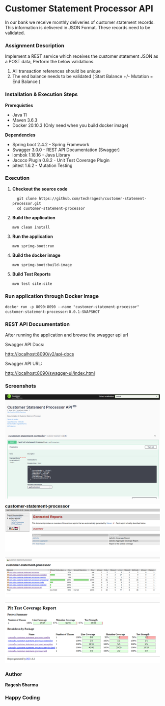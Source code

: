 #  Customer Statement Processor API #

In our bank we receive monthly deliveries of customer statement records. This information is delivered in JSON Format.
These records need to be validated.

### Assignment Description

Implement a REST service which receives the customer statement JSON as a POST data, Perform the below validations

1. All transaction references should be unique
2. The end balance needs to be validated ( Start Balance +/- Mutation = End Balance )

### Installation & Execution Steps

**Prerequisties**
* Java 11
* Maven 3.6.3
* Docker 20.10.3 (Only need when you build docker image)

**Dependencies**
* Spring boot 2.4.2 - Spring Framework
* Swagger 3.0.0 - REST API Documentation (Swagger)
* lombok 1.18.16 - Java Library
* Jacoco Plugin 0.8.2 - Unit Test Coverage Plugin
* pitest 1.6.2 - Mutation Testing

### Execution

1. **Checkout the source code**
    ```
      git clone https://github.com/techragesh/customer-statement-processor.git
      cd customer-statement-processor
    ```

2. **Build the application**
    ```
    mvn clean install
    ```

3. **Run the application**
    ```
    mvn spring-boot:run
    ```
4. **Build the docker image**
    ```
    mvn spring-boot:build-image
    ```
5. **Build Test Reports**
    ```
    mvn test site:site
    ```

### Run application through Docker Image

```
docker run -p 8090:8090 --name "customer-statement-processor" customer-statement-processor:0.0.1-SNAPSHOT

```

### REST API Docuumentation

After running the application and browse the swagger api url

Swagger API Docs:

[http://localhost:8090/v2/api-docs](http://localhost:8090/v2/api-docs)

Swagger API URL:

[http://localhost:8090/swagger-ui/index.html](http://localhost:8080/swagger-ui/index.html)

### Screenshots

![customer-api-swagger.png](customer-api-swagger.png)

![customer-test-report-home.png](customer-test-report-home.png)

![customer-test-report-jacoco.png](customer-test-report-jacoco.png)

![customer-test-report-pitest.png](customer-test-report-pitest.png)

### Author
**Ragesh Sharma**

### Happy Coding
